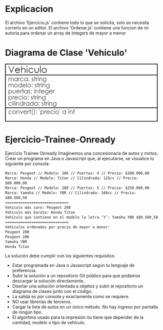 # Explicacion
El archivo 'Ejercicio.js' contiene todo lo que se solicita, solo se necesita correrlo en un editor. El archivo 'Ordenar.js' contiene una funcion de mi autoria para ordenar un array de Integers de mayor a menor

# Diagrama de Clase 'Vehiculo'
![Diagrama](https://github.com/SantiagoLesait/images/blob/main/Diagrama.png?raw=true)


# Ejercicio-Trainee-Onready
Ejercicio Trainee Onready
Imaginemos una concesionaria de autos y motos.
Crear un programa en Java o Javascript que, al ejecutarse, se visualice lo siguiente por consola:
```
Marca: Peugeot // Modelo: 206 // Puertas: 4 // Precio: $200.000,00
Marca: Honda // Modelo: Titan // Cilindrada: 125cc // Precio: $60.000,00
Marca: Peugeot // Modelo: 208 // Puertas: 5 // Precio: $250.000,00
Marca: Yamaha // Modelo: YBR // Cilindrada: 160cc // Precio: $80.500,50
=============================
Vehículo más caro: Peugeot 208
Vehículo más barato: Honda Titan
Vehículo que contiene en el modelo la letra ‘Y’: Yamaha YBR $80.500,50
=============================
Vehículos ordenados por precio de mayor a menor:
Peugeot 208
Peugeot 206
Yamaha YBR
Honda Titan
```
La solución debe cumplir con los siguientes requisitos:
- Estar programada en Java o Javascript según tu lenguaje de preferencia.
- Subir la solución a un repositorio Git público para que podamos descargar la solución directamente.
- Diseñar una solución orientada a objetos y subir al repositorio un diagrama de clases junto con el código.
- La salida es por consola y exactamente como se requiere.
- NO usar librerías de terceros.
- Cargar la lista de autos en un único método. No hay ingreso por pantalla de ningún tipo.
- El algoritmo usado para la impresión no tiene que depender de la cantidad, modelo o tipo de vehículo.

